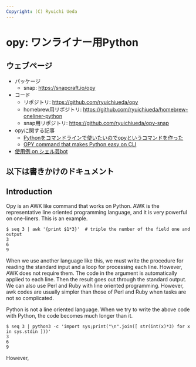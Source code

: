 ```yaml
---
Copyright: (C) Ryuichi Ueda
---
```


# opy: ワンライナー用Python

## ウェブページ

* パッケージ
    * snap: https://snapcraft.io/opy
* コード
    * リポジトリ: https://github.com/ryuichiueda/opy
    * homebrew用リポジトリ: https://github.com/ryuichiueda/homebrew-oneliner-python 
    * snap用リポジトリ: https://github.com/ryuichiueda/opy-snap
* opyに関する記事 
    * [Pythonをコマンドラインで使いたいのでopyというコマンドを作った](/?post=20190908_opy)
    * [OPY command that makes Python easy on CLI](/?post=20190908_opy_e)
* [使用例 on シェル芸bot](https://twitter.com/search?q=%40minyoruminyon%20opy&src=typed_query&f=live)


## 以下は書きかけのドキュメント

## Introduction

Opy is an AWK like command that works on Python.
AWK is the representative line oriented programming language, and it is very powerful on one-liners.
This is an example. 

```
$ seq 3 | awk '{print $1*3}'  # triple the number of the field one and output
3
6
9
```

When we use another language like this, we must write the procedure for reading the standard input and a loop for processing each line. However, AWK does not require them. The code in the argument is automatically applied to each line. Then the result goes out through the standard output. We can also use Perl and Ruby with line oriented programming. However, awk codes are usually simpler than those of Perl and Ruby when tasks are not so complicated. 


Python is not a line oriented language. When we try to write the above code with Python, the code becomes much longer than it.

```
$ seq 3 | python3 -c 'import sys;print("\n".join([ str(int(x)*3) for x in sys.stdin ]))'
3
6
9
```

However, 
